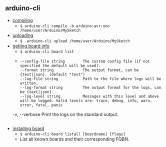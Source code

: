 ## arduino-cli
- [compiling](https://arduino.github.io/arduino-cli/latest/commands/arduino-cli_compile/)
    - `$ arduino-cli compile -b arduino:avr:uno /home/user/Arduino/MySketch`
- [uploading](https://arduino.github.io/arduino-cli/latest/commands/arduino-cli_upload/)
    - `$  arduino-cli upload /home/user/Arduino/MySketch`
- [getting board info](https://arduino.github.io/arduino-cli/latest/commands/arduino-cli_board/)
    - `$ arduino-cli board list`
    - ```--additional-urls strings   Comma-separated list of additional URLs for the Boards Manager.
      --config-file string        The custom config file (if not specified the default will be used).
      --format string             The output format, can be {text|json}. (default "text")
      --log-file string           Path to the file where logs will be written.
      --log-format string         The output format for the logs, can be {text|json}.
      --log-level string          Messages with this level and above will be logged. Valid levels are: trace, debug, info, warn, error, fatal, panic
  -v, --verbose                   Print the logs on the standard output.
  ```
- [installing board](https://arduino.github.io/arduino-cli/latest/commands/arduino-cli_board_listall/)
    - `$ arduino-cli board listall [boardname] [flags]`
    - List all known boards and their corresponding FQBN.

